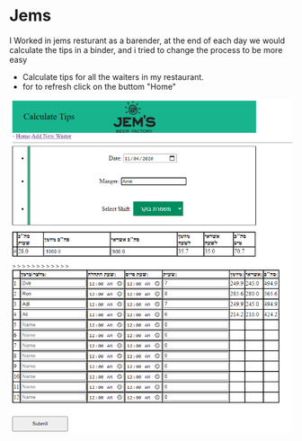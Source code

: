 # Jems
I Worked in jems resturant as a barender,
at the end of each day we would calculate the tips in a binder,
and i tried to change the process to be more easy
* Calculate tips for all the waiters in my restaurant.
* for to refresh click on the buttom "Home"


![example_tips3](https://github.com/dvirtayeb/Jems/blob/master/example_tips3.png)
